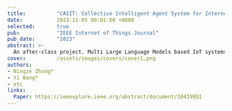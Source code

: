 ```yaml
---
title:          "CASIT: Collective Intelligent Agent System for Internet of Things"
date:           2023-11-05 00:01:00 +0800
selected:       true
pub:            "IEEE Internet of Things Journal"
pub_date:       "2023"
abstract: >-
  An after-class project. Multi Large Language Models based IoT systems. We made this project just 2 months after ChatGPT came out. (Maybe) The first LLM-based IoT system.
cover:          /assets/images/covers/cover1.png
authors:
- Ningze Zhong*
- Yi Wang*
- etc
links:
  Paper: https://ieeexplore.ieee.org/abstract/document/10439991
---
```

